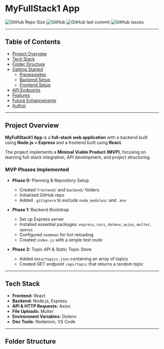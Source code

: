 # MyFullStack1 App

![GitHub Repo Size](https://img.shields.io/github/repo-size/username/myfullstack1-app)
![GitHub](https://img.shields.io/github/license/username/myfullstack1-app)
![GitHub last commit](https://img.shields.io/github/last-commit/username/myfullstack1-app)
![GitHub issues](https://img.shields.io/github/issues/username/myfullstack1-app)

---

## Table of Contents
- [Project Overview](#project-overview)
- [Tech Stack](#tech-stack)
- [Folder Structure](#folder-structure)
- [Getting Started](#getting-started)
  - [Prerequisites](#prerequisites)
  - [Backend Setup](#backend-setup)
  - [Frontend Setup](#frontend-setup)
- [API Endpoints](#api-endpoints)
- [Features](#features)
- [Future Enhancements](#future-enhancements)
- [Author](#author)

---

## Project Overview
**MyFullStack1 App** is a **full-stack web application** with a backend built using **Node.js + Express** and a frontend built using **React**.  

The project implements a **Minimal Viable Product (MVP)**, focusing on learning full-stack integration, API development, and project structuring.  

### MVP Phases Implemented
- **Phase 0:** Planning & Repository Setup  
  - Created `frontend/` and `backend/` folders  
  - Initialized GitHub repo  
  - Added `.gitignore` to exclude `node_modules/` and `.env`

- **Phase 1:** Backend Bootstrap  
  - Set up Express server  
  - Installed essential packages: `express`, `cors`, `dotenv`, `axios`, `multer`, `openai`  
  - Configured `nodemon` for hot reloading  
  - Created `index.js` with a simple test route

- **Phase 2:** Topic API & Static Topic Store  
  - Added `data/topics.json` containing an array of topics  
  - Created GET endpoint `/api/topic` that returns a random topic  

---

## Tech Stack
- **Frontend:** React  
- **Backend:** Node.js, Express  
- **API & HTTP Requests:** Axios  
- **File Uploads:** Multer  
- **Environment Variables:** Dotenv  
- **Dev Tools:** Nodemon, VS Code  

---

## Folder Structure

